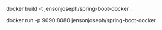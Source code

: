 docker build -t jensonjoseph/spring-boot-docker .

docker run -p 9090:8080 jensonjoseph/spring-boot-docker